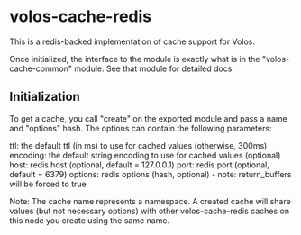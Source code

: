 # volos-cache-redis

This is a redis-backed implementation of cache support for Volos.

Once initialized, the interface to the module is exactly what is in the "volos-cache-common" module. See
that module for detailed docs.

## Initialization

To get a cache, you call "create" on the exported module and pass a name and "options" hash.
The options can contain the following parameters:

 ttl:      the default ttl (in ms) to use for cached values (otherwise, 300ms)
 encoding: the default string encoding to use for cached values (optional)
 host:     redis host (optional, default = 127.0.0.1)
 port:     redis port (optional, default = 6379)
 options:  redis options (hash, optional) - note: return_buffers will be forced to true

Note: The cache name represents a namespace. A created cache will share values (but not necessary options)
with other volos-cache-redis caches on this node you create using the same name.
